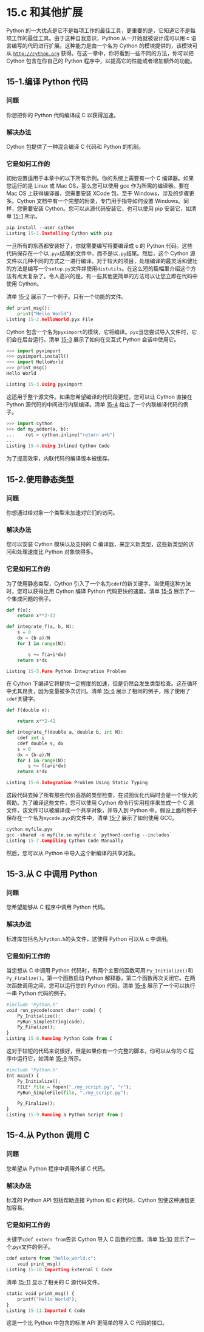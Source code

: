 # 15.c 和其他扩展

Python 的一大优点是它不是每项工作的最佳工具，更重要的是，它知道它不是每项工作的最佳工具。由于这种自我意识，Python 从一开始就被设计成可以用 c 语言编写的代码进行扩展。这种能力是由一个名为 Cython 的模块提供的，该模块可从 [`http://cython.org`](http://cython.org) 获得。在这一章中，你将看到一些不同的方法，你可以把 Cython 包含在你自己的 Python 程序中，以提高它的性能或者增加额外的功能。

## 15-1.编译 Python 代码

### 问题

你想把你的 Python 代码编译成 C 以获得加速。

### 解决办法

Cython 包提供了一种混合编译 C 代码和 Python 的机制。

### 它是如何工作的

初始设置适用于本章中的以下所有示例。你的系统上需要有一个 C 编译器。如果您运行的是 Linux 或 Mac OS，那么您可以使用 gcc 作为所需的编译器。要在 Mac OS 上获得编译器，您需要安装 XCode 包。至于 Windows，涉及的步骤更多。Cython 文档中有一个完整的附录，专门用于指导如何设置 Windows。同样，您需要安装 Cython。您可以从源代码安装它，也可以使用 pip 安装它，如清单 [15-1](#Par5) 所示。

```py
pip install --user cython
Listing 15-1.Installing Cython with pip

```

一旦所有的东西都安装好了，你就需要编写将要编译成 c 的 Python 代码。这些代码保存在一个以`.pyx`结尾的文件中，而不是以`.py`结尾。然后，这个 Cython 源文件以几种不同的方式之一进行编译。对于较大的项目，处理编译的最灵活和健壮的方法是编写一个`setup.py`文件并使用`distutils`。在这么短的篇幅里介绍这个方法有点太复杂了。令人高兴的是，有一些其他更简单的方法可以让您立即在代码中使用 Cython。

清单 [15-2](#Par8) 展示了一个例子。只有一个功能的文件。

```py
def print_msg():
    print("Hello World")
Listing 15-2.HelloWorld.pyx File

```

Cython 包含一个名为`pyximport`的模块，它将编译。`pyx`当您尝试导入文件时，它们会在后台运行。清单 [15-3](#Par10) 展示了如何在交互式 Python 会话中使用它。

```py
>>> import pyximport
>>> pyximport.install()
>>> import HelloWorld
>>> print_msg()
Hello World

Listing 15-3.Using pyximport

```

这适用于整个源文件。如果您希望编译的代码段更短，您可以让 Cython 直接在 Python 源代码的中间进行内联编译。清单 [15-4](#Par12) 给出了一个内联编译代码的例子。

```py
>>> import cython
>>> def my_adder(a, b):
...    ret = cython.inline("return a+b")
...
Listing 15-4.Using Inlined Cython Code

```

为了提高效率，内联代码的编译版本被缓存。

## 15-2.使用静态类型

### 问题

你想通过给对象一个类型来加速对它们的访问。

### 解决办法

您可以安装 Cython 模块以及支持的 C 编译器，来定义新类型，这些新类型的访问和处理速度比 Python 对象快得多。

### 它是如何工作的

为了使用静态类型，Cython 引入了一个名为`cdef`的新关键字。当使用这种方法时，您可以获得比用 Cython 编译 Python 代码更快的速度。清单 [15-5](#Par17) 展示了一个集成问题的例子。

```py
def f(x):
    return x**2-42

def integrate_f(a, b, N):
    s = 0
    dx = (b-a)/N
    for I in range(N):

        s += f(a+i*dx)
    return s*dx

Listing 15-5.Pure Python Integration Problem

```

在 Cython 下编译它将提供一定程度的加速，但是仍然会发生类型检查。这在循环中尤其昂贵，因为变量被多次访问。清单 [15-6](#Par19) 展示了相同的例子，除了使用了`cdef`关键字。

```py
def f(double x):

    return x**2-42

def integrate_f(double a, double b, int N):
    cdef int i
    cdef double s, dx
    s = 0
    dx = (b-a)/N
    for I in range(N):
        s += f(a+i*dx)
    return s*dx

Listing 15-6.Integration Problem Using Static Typing

```

这段代码去掉了所有那些代价高昂的类型检查，在试图优化代码时会是一个很大的帮助。为了编译这些文件，您可以使用 Cython 命令行实用程序来生成一个 C 源文件，该文件可以被编译成一个共享对象，并导入到 Python 中。假设上面的例子保存在一个名为`mycode.pyx`的文件中，清单 [15-7](#Par21) 展示了如何使用 GCC。

```py
cython myfile.pyx
gcc -shared -o myfile.so myfile.c `python3-config --includes`
Listing 15-7.Compiling Cython Code Manually

```

然后，您可以从 Python 中导入这个新编译的共享对象。

## 15-3.从 C 中调用 Python

### 问题

您希望能够从 C 程序中调用 Python 代码。

### 解决办法

标准库包括名为`Python.h`的头文件，这使得 Python 可以从 c 中调用。

### 它是如何工作的

当您想从 C 中调用 Python 代码时，有两个主要的函数可用:`Py_Initialize()`和`Py_Finalize()`。第一个函数启动 Python 解释器，第二个函数再次关闭它。在两次函数调用之间，您可以运行您的 Python 代码。清单 [15-8](#Par26) 展示了一个可以执行一串 Python 代码的例子。

```py
#include "Python.h"
void run_pycode(const char* code) {
    Py_Initialize();
    PyRun_SimpleString(code);
    Py_Finalize();
}
Listing 15-8.Running Python Code from C

```

这对于较短的代码来说很好，但是如果你有一个完整的脚本，你可以从你的 C 程序中运行它，如清单 [15-9](#Par28) 所示。

```py
#include "Python.h"
Int main() {
    Py_Initialize();
    FILE* file = fopen("./my_script.py", "r");
    PyRun_SimpleFile(file, "./my_script.py");

    Py_Finalize();
}
Listing 15-9.Running a Python Script from C

```

## 15-4.从 Python 调用 C

### 问题

您希望从 Python 程序中调用外部 C 代码。

### 解决办法

标准的 Python API 包括帮助连接 Python 和 c 的代码，Cython 包使这种通信更加容易。

### 它是如何工作的

关键字`cdef extern from`告诉 Cython 导入 C 函数的位置。清单 [15-10](#Par32) 显示了一个.`pyx`文件的例子。

```py
cdef extern from "hello_world.c":
    void print_msg()
Listing 15-10.Importing External C Code

```

清单 [15-11](#Par34) 显示了相关的 C 源代码文件。

```py
static void print_msg() {
    printf("Hello World");
}
Listing 15-11.Imported C Code

```

这是一个比 Python 中包含的标准 API 更简单的导入 C 代码的接口。